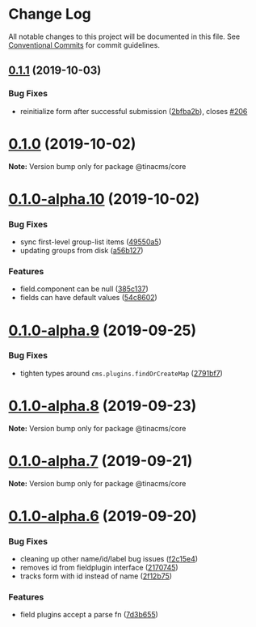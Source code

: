 # Change Log

All notable changes to this project will be documented in this file.
See [Conventional Commits](https://conventionalcommits.org) for commit guidelines.

## [0.1.1](https://github.com/tinacms/tinacms/compare/@tinacms/core@0.1.0...@tinacms/core@0.1.1) (2019-10-03)


### Bug Fixes

* reinitialize form after successful submission ([2bfba2b](https://github.com/tinacms/tinacms/commit/2bfba2b)), closes [#206](https://github.com/tinacms/tinacms/issues/206)





# [0.1.0](https://github.com/tinacms/tinacms/compare/@tinacms/core@0.1.0-alpha.10...@tinacms/core@0.1.0) (2019-10-02)

**Note:** Version bump only for package @tinacms/core





# [0.1.0-alpha.10](https://github.com/tinacms/tinacms/compare/@tinacms/core@0.1.0-alpha.9...@tinacms/core@0.1.0-alpha.10) (2019-10-02)


### Bug Fixes

* sync first-level group-list items ([49550a5](https://github.com/tinacms/tinacms/commit/49550a5))
* updating groups from disk ([a56b127](https://github.com/tinacms/tinacms/commit/a56b127))


### Features

* field.component can be null ([385c137](https://github.com/tinacms/tinacms/commit/385c137))
* fields can have default values ([54c8602](https://github.com/tinacms/tinacms/commit/54c8602))





# [0.1.0-alpha.9](https://github.com/tinacms/tinacms/compare/@tinacms/core@0.1.0-alpha.8...@tinacms/core@0.1.0-alpha.9) (2019-09-25)


### Bug Fixes

* tighten types around `cms.plugins.findOrCreateMap` ([2791bf7](https://github.com/tinacms/tinacms/commit/2791bf7))





# [0.1.0-alpha.8](https://github.com/tinacms/tinacms/compare/@tinacms/core@0.1.0-alpha.7...@tinacms/core@0.1.0-alpha.8) (2019-09-23)

**Note:** Version bump only for package @tinacms/core





# [0.1.0-alpha.7](https://github.com/tinacms/tinacms/compare/@tinacms/core@0.1.0-alpha.6...@tinacms/core@0.1.0-alpha.7) (2019-09-21)

**Note:** Version bump only for package @tinacms/core





# [0.1.0-alpha.6](https://github.com/tinacms/tinacms/compare/@tinacms/core@0.1.0-alpha.5...@tinacms/core@0.1.0-alpha.6) (2019-09-20)


### Bug Fixes

* cleaning up other name/id/label bug issues ([f2c15e4](https://github.com/tinacms/tinacms/commit/f2c15e4))
* removes id from fieldplugin interface ([2170745](https://github.com/tinacms/tinacms/commit/2170745))
* tracks form with id instead of name ([2f12b75](https://github.com/tinacms/tinacms/commit/2f12b75))


### Features

* field plugins accept a parse fn ([7d3b655](https://github.com/tinacms/tinacms/commit/7d3b655))
